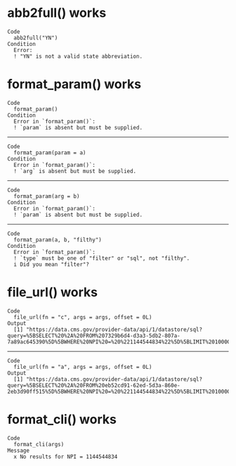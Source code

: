 # abb2full() works

    Code
      abb2full("YN")
    Condition
      Error:
      ! "YN" is not a valid state abbreviation.

# format_param() works

    Code
      format_param()
    Condition
      Error in `format_param()`:
      ! `param` is absent but must be supplied.

---

    Code
      format_param(param = a)
    Condition
      Error in `format_param()`:
      ! `arg` is absent but must be supplied.

---

    Code
      format_param(arg = b)
    Condition
      Error in `format_param()`:
      ! `param` is absent but must be supplied.

---

    Code
      format_param(a, b, "filthy")
    Condition
      Error in `format_param()`:
      ! `type` must be one of "filter" or "sql", not "filthy".
      i Did you mean "filter"?

# file_url() works

    Code
      file_url(fn = "c", args = args, offset = 0L)
    Output
      [1] "https://data.cms.gov/provider-data/api/1/datastore/sql?query=%5BSELECT%20%2A%20FROM%207329b6d4-d3a3-5db2-807a-7a89ac645390%5D%5BWHERE%20NPI%20=%20%221144544834%22%5D%5BLIMIT%2010000%20OFFSET%200%5D"

---

    Code
      file_url(fn = "a", args = args, offset = 0L)
    Output
      [1] "https://data.cms.gov/provider-data/api/1/datastore/sql?query=%5BSELECT%20%2A%20FROM%20eb52cd91-62ed-5d3a-860e-2eb3d90ff515%5D%5BWHERE%20NPI%20=%20%221144544834%22%5D%5BLIMIT%2010000%20OFFSET%200%5D"

# format_cli() works

    Code
      format_cli(args)
    Message
      x No results for NPI = 1144544834

